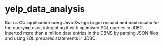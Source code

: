 # yelp_data_analysis
Built a GUI application using Java Swings to get request and post results for the querying user, integrating it with optimised SQL queries in JDBC. Inserted more than a million data entries in the DBMS by parsing JSON files and using SQL prepared statements in JDBC.
